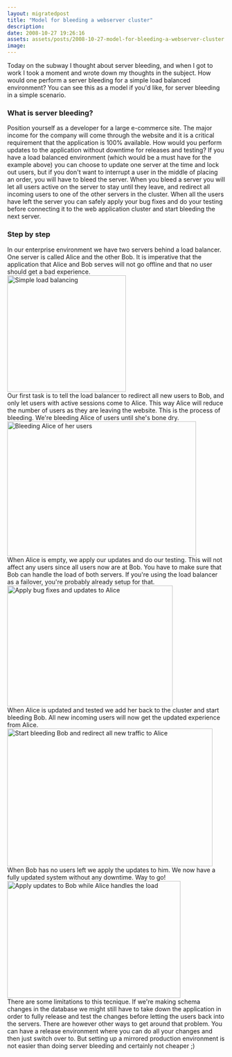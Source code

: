 ```yaml
---
layout: migratedpost
title: "Model for bleeding a webserver cluster"
description:
date: 2008-10-27 19:26:16
assets: assets/posts/2008-10-27-model-for-bleeding-a-webserver-cluster
image: 
---
```


<p>Today on the subway I thought about server bleeding, and when I got to work I took a moment and wrote down my thoughts in the subject. How would one perform a server bleeding for a simple load balanced environment? You can see this as a model if you'd like, for server bleeding in a simple scenario.</p>
<h3>What is server bleeding?</h3>
<p>Position yourself as a developer for a large e-commerce site. The major income for the company will come through the website and it is a critical requirement that the application is 100% available. How would you perform updates to the application without downtime for releases and testing?  If you have a load balanced environment (which would be a must have for the example above) you can choose to update one server at the time and lock out users, but if you don't want to interrupt a user in the middle of placing an order, you will have to bleed the server.  When you bleed a server you will let all users active on the server to stay until they leave, and redirect all incoming users to one of the other servers in the cluster. When all the users have left the server you can safely apply your bug fixes and do your testing before connecting it to the web application cluster and start bleeding the next server.</p>
<h3>Step by step</h3>
<p>In our enterprise environment we have two servers behind a load balancer. One server is called Alice and the other Bob. It is imperative that the application that Alice and Bob serves will not go offline and that no user should get a bad experience.  <img class="alignnone size-full wp-image-63" title="Simple load balancing" src="http://litemedia.info/media/Default/Mint/bleeding1.png" width="274" height="269" style="display: block; float: none;" /> Our first task is to tell the load balancer to redirect all new users to Bob, and only let users with active sessions come to Alice. This way Alice will reduce the number of users as they are leaving the website. This is the process of bleeding. We're bleeding Alice of users until she's bone dry. <img class="alignnone size-full wp-image-64" title="Bleeding Alice of her users" src="http://litemedia.info/media/Default/Mint/bleeding2.png" width="436" height="311" style="display: block; float: none;" /> When Alice is empty, we apply our updates and do our testing. This will not affect any users since all users now are at Bob. You have to make sure that Bob can handle the load of both servers. If you're using the load balancer as a failover, you're probably already setup for that.  <img class="alignnone size-full wp-image-65" title="Apply bug fixes and updates to Alice" src="http://litemedia.info/media/Default/Mint/bleeding3.png" width="382" height="279" style="display: block; float: none;" /> When Alice is updated and tested we add her back to the cluster and start bleeding Bob. All new incoming users will now get the updated experience from Alice.  <img class="alignnone size-full wp-image-66" title="Start bleeding Bob and redirect all new traffic to Alice" src="http://litemedia.info/media/Default/Mint/bleeding4.png" width="474" height="318" style="display: block; float: none;" /> When Bob has no users left we apply the updates to him. We now have a fully updated system without any downtime. Way to go! <img class="alignnone size-full wp-image-62" title="Apply updates to Bob while Alice handles the load" src="http://litemedia.info/media/Default/Mint/bleeding5.png" width="400" height="270" style="display: block; float: none;" /> There are some limitations to this tecnique. If we're making schema changes in the database we might still have to take down the application in order to fully release and test the changes before letting the users back into the servers. There are however other ways to get around that problem. You can have a release environment where you can do all your changes and then just switch over to. But setting up a mirrored production environment is not easier than doing server bleeding and certainly not cheaper ;)</p>
